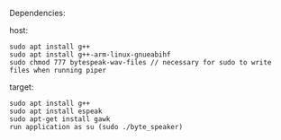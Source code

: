 Dependencies:

host:

    sudo apt install g++
    sudo apt install g++-arm-linux-gnueabihf
    sudo chmod 777 bytespeak-wav-files // necessary for sudo to write files when running piper

target:

    sudo apt install g++
    sudo apt install espeak
    sudo apt-get install gawk
    run application as su (sudo ./byte_speaker)
